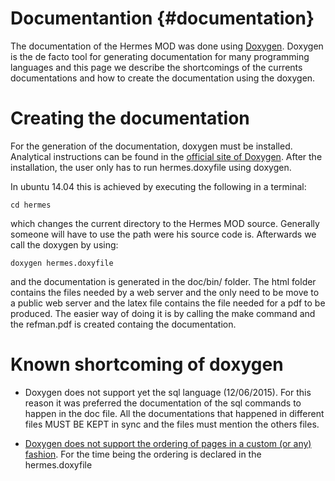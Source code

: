 # Documentantion  {#documentation}

The documentation of the Hermes MOD was done using [Doxygen](http://www.doxygen.nl/). Doxygen is the de facto tool for generating documentation for many programming languages and this page we describe the shortcomings of the currents documentations and how to create the documentation using the doxygen.

# Creating the documentation  

For the generation of the documentation, doxygen must be installed. Analytical instructions can be found in the [official site of Doxygen](http://www.stack.nl/~dimitri/doxygen/manual/install.html). After the installation, the user only has to run hermes.doxyfile using doxygen.

In ubuntu 14.04 this is achieved by executing the following in a terminal:

	cd hermes 
	
which changes the current directory to the Hermes MOD source. Generally someone will have to use the path were his source code is. Afterwards we call the doxygen by using: 

	doxygen hermes.doxyfile
	
and the documentation is generated in the doc/bin/ folder. The html folder contains the files needed by a web server and the only need to be move to a public web server and the latex file contains the file needed for a pdf to be produced. The easier way of doing it is by calling the make command and the refman.pdf is created containg the documentation.

# Known shortcoming of doxygen

- Doxygen does not support yet the sql language (12/06/2015). For this reason it was preferred the documentation of the sql commands to happen in the doc file. All the documentations that happened in different files MUST BE KEPT in sync and the files must mention the others files.

- [Doxygen does not support the ordering of pages in a custom (or any) fashion](
http://stackoverflow.com/questions/18001897/how-do-you-order-doxygen-custom-pages). For the time being the ordering is declared in the hermes.doxyfile
